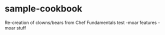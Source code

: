 # sample-cookbook

Re-creation of clowns/bears from Chef Fundamentals
test
-moar features
-moar stuff
